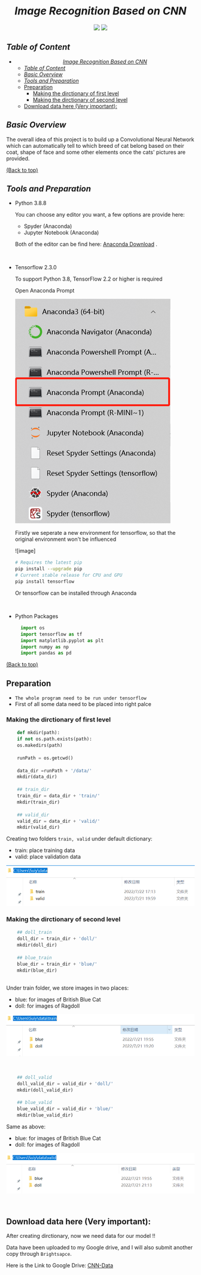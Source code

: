 # <center>_Image Recognition Based on CNN_</center>

<center><img src="https://img.shields.io/badge/python-3.8.8-blue.svg"/> <img src="https://img.shields.io/badge/tensorflow-2.3.0-green.svg"/> </center>

## _Table of Content_

- [<center>_Image Recognition Based on CNN_</center>](#centerimage-recognition-based-on-cnncenter)
  - [_Table of Content_](#table-of-content)
  - [_Basic Overview_](#basic-overview)
  - [_Tools and Preparation_](#tools-and-preparation)
  - [Preparation](#preparation)
    - [Making the dirctionary of first level](#making-the-dirctionary-of-first-level)
    - [Making the dirctionary of second level](#making-the-dirctionary-of-second-level)
  - [Download data here (Very important):](#download-data-here-very-important)


## _Basic Overview_
The overall idea of this project is to build up a Convolutional Neural Network which can automatically tell to which breed of cat belong based on their coat, shape of face and some other elements once the cats' pictures are provided.

[(Back to top)](#table-of-content)

## _Tools and Preparation_

- Python 3.8.8  

    You can choose any editor you want, a few options are provide here:
    - Spyder (Anaconda)
    - Jupyter Notebook (Anaconda)

    Both of the editor can be find here: [Anaconda Download](https://www.anaconda.com/products/distribution) .

<br />

- Tensorflow 2.3.0  

    To support Python 3.8, TensorFlow 2.2 or higher is required
    
    Open Anaconda Prompt
    
    ![image](https://github.com/ACM40960/project-LixuanLiu/blob/main/Tools_Anaconda.png)
    
    Firstly we seperate a new environment for tensorflow, so that the original environment won't be influenced
    
    ![image]
    
    ```bash
    # Requires the latest pip
    pip install --upgrade pip
    # Current stable release for CPU and GPU
    pip install tensorflow
    ```
    Or tensorflow can be installed through Anaconda
    
<br />

- Python Packages
  ```python
    import os
    import tensorflow as tf
    import matplotlib.pyplot as plt
    import numpy as np
    import pandas as pd
  ```

[(Back to top)](#table-of-content)

## Preparation

- `The whole program need to be run under tensorflow`
- First of all some data need to be placed into right palce

### Making the dirctionary of first level

```python
    def mkdir(path):
    if not os.path.exists(path):
    os.makedirs(path)
    
    runPath = os.getcwd()

    data_dir =runPath + '/data/'
    mkdir(data_dir)

    ## train_dir
    train_dir = data_dir + 'train/'
    mkdir(train_dir)

    ## valid_dir
    valid_dir = data_dir + 'valid/'
    mkdir(valid_dir)
```

Creating two folders `train, valid` under default dictionary:
- train: place training data
- valid: place validation data

![image](https://github.com/ACM40960/project-LixuanLiu/blob/main/mkdir_train_valid.png)

### Making the dirctionary of second level

```python
    ## doll_train
    doll_dir = train_dir + 'doll/'
    mkdir(doll_dir)
    
    ## blue_train
    blue_dir = train_dir + 'blue/'
    mkdir(blue_dir)
    
```

Under train folder, we store images in two places:
- blue: for images of British Blue Cat
- doll: for images of Ragdoll

![image](https://github.com/ACM40960/project-LixuanLiu/blob/main/mkdir_train.png)

<br />

```python
    ## doll_valid
    doll_valid_dir = valid_dir + 'doll/'
    mkdir(doll_valid_dir)

    ## blue_valid
    blue_valid_dir = valid_dir + 'blue/'
    mkdir(blue_valid_dir)
```
    
Same as above:
- blue: for images of British Blue Cat
- doll: for images of Ragdoll   

![image](https://github.com/ACM40960/project-LixuanLiu/blob/main/mkdir_valid.png)

<br />

## Download data here (Very important):

After creating dirctionary, now we need data for our model !!

Data have been uploaded to my Google drive, and I will also submit another copy through `Brightsapce`.

Here is the Link to Google Drive: [CNN-Data](https://drive.google.com/file/d/1eUgZoiIiYIRRCsoZt_K7Y2kgBxRmGrlS/view?usp=sharing)
